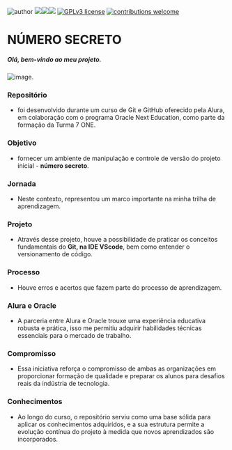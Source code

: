 ![author](https://img.shields.io/badge/author-Oliver-black.svg) ![](https://img.shields.io/badge/HTML-orange.svg)![](https://img.shields.io/badge/CSS-blue.svg)![](https://img.shields.io/badge/JS-yellow.svg) [![GPLv3 license](https://img.shields.io/badge/License-GPLv3-blue.svg)](http://perso.crans.org/besson/LICENSE.html) [![contributions welcome](https://img.shields.io/badge/contributions-welcome-brightgreen.svg?style=flat)](https://github.com/geversonoliver)

# NÚMERO SECRETO
##### Olá, bem-vindo ao meu projeto.
![image](https://github.com/GeversonOliver/numero-secreto__oracle_next_education_t7one/blob/main/numero-secreto_v2.png).
### Repositório
* foi desenvolvido durante um curso de Git e GitHub oferecido pela Alura, em colaboração com o programa Oracle Next Education, como parte da formação da Turma 7 ONE.

### Objetivo 
* fornecer um ambiente de manipulação e controle de versão do projeto inicial - **número secreto**.

### Jornada
* Neste contexto, representou um marco importante na minha trilha de aprendizagem.

### Projeto
* Através desse projeto, houve a possibilidade de praticar os conceitos fundamentais do **Git, na IDE VScode**, bem como entender o versionamento de código.

### Processo
* Houve erros e acertos que fazem parte do processo de aprendizagem.

### Alura e Oracle
* A parceria entre Alura e Oracle trouxe uma experiência educativa robusta e prática, isso me permitiu adquirir habilidades técnicas essenciais para o mercado de trabalho.

### Compromisso
* Essa iniciativa reforça o compromisso de ambas as organizações em proporcionar formação de qualidade e preparar os alunos para desafios reais da indústria de tecnologia.

### Conhecimentos 
* Ao longo do curso, o repositório serviu como uma base sólida para aplicar os conhecimentos adquiridos, e a sua estrutura permite a evolução contínua do projeto à medida que novos aprendizados são incorporados.

